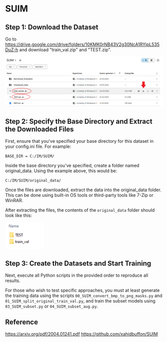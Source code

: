 # SUIM


## Step 1: Download the Dataset

Go to https://drive.google.com/drive/folders/10KMK0rNB43V2g30NcA1RYipL535DuZ-h and download "train_val.zip" and "TEST.zip".


![download image](download_suim.png)


## Step 2: Specify the Base Directory and Extract the Downloaded Files
First, ensure that you've specified your base directory for this dataset in your config.ini file. For example:

    BASE_DIR = C:/IM/SUIM/

Inside the base directory you've specified, create a folder named original_data. Using the example above, this would be:

    C:/IM/SUIM/original_data/

Once the files are downloaded, extract the data into the original_data folder. This can be done using built-in OS tools or third-party tools like 7-Zip or WinRAR.

After extracting the files, the contents of the `original_data` folder should look like this:

![original_dir_image](original_data_suim.PNG)


## Step 3: Create the Datasets and Start Training

Next, execute all Python scripts in the provided order to reproduce all results. 

For those who wish to test specific approaches, you must at least generate the training data using the scripts 
`00_SUIM_convert_bmp_to_png_masks.py` and `01_SUIM_split_original_train_val.py`, and train the subset models using `03_SUIM_subset.py` or `04_SUIM_subset_aug.py`.


## Reference
https://arxiv.org/pdf/2004.01241.pdf
https://github.com/xahidbuffon/SUIM
